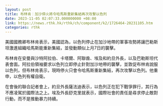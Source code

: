 ```yaml
---
layout: post
title: 布林肯︰加沙停火將令哈馬斯重新集結再次攻擊以色列
date: 2023-11-05 02:07:33.000000000 +08:00
link: https://news.rthk.hk/rthk/ch/component/k2/1726464-20231105.htm
categories: rthk
---
```


美國國務卿布林肯表示，美國認為，以色列停止在加沙地帶的軍事攻勢將讓巴勒斯坦激進組織哈馬斯能重新集結，並發動類似上月7日的襲擊。

布林肯在安曼與沙特阿拉伯、卡塔爾、阿聯酋、埃及和約旦外長，以及巴勒斯坦代表會面。阿拉伯領袖要求以色列立即停止針對加沙地帶的襲擊，並敦促布林肯說服以色列，但布林肯表示，現時停火只會令哈馬斯重新集結，再次攻擊以色列。他重申，以色列有權自衛。

在會後的聯合記者會上，約旦外長薩法迪表示，以色列正在犯下戰爭罪行，其行為不應凌駕於國際法之上。埃及外長舒克里就表示，國際社會的責任是尋求停止敵對行動，而不是推動暴力持續。
